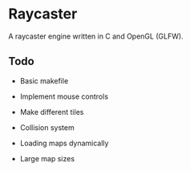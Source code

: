 # Raycaster

A raycaster engine written in C and OpenGL (GLFW).

## Todo

* Basic makefile

* Implement mouse controls

* Make different tiles

* Collision system

* Loading maps dynamically

* Large map sizes
